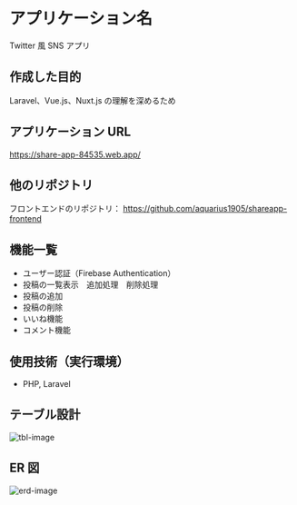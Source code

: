 # アプリケーション名

Twitter 風 SNS アプリ

## 作成した目的

Laravel、Vue.js、Nuxt.js の理解を深めるため

## アプリケーション URL

https://share-app-84535.web.app/

## 他のリポジトリ

フロントエンドのリポジトリ：
https://github.com/aquarius1905/shareapp-frontend

## 機能一覧

-   ユーザー認証（Firebase Authentication）
-   投稿の一覧表示　追加処理　削除処理
-   投稿の追加
-   投稿の削除
-   いいね機能
-   コメント機能

## 使用技術（実行環境）

-   PHP, Laravel

## テーブル設計

![tbl-image](/assets/image/table.png)

## ER 図

![erd-image](/assets/image/erd.png)
